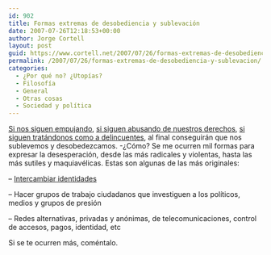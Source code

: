 ```yaml
---
id: 902
title: Formas extremas de desobediencia y sublevación
date: 2007-07-26T12:18:53+00:00
author: Jorge Cortell
layout: post
guid: https://www.cortell.net/2007/07/26/formas-extremas-de-desobediencia-y-sublevacion/
permalink: /2007/07/26/formas-extremas-de-desobediencia-y-sublevacion/
categories:
  - ¿Por qué no? ¿Utopías?
  - Filosofí­a
  - General
  - Otras cosas
  - Sociedad y polí­tica
---
```

<a title="rabieta de EGEDA" target="_blank" href="https://www.sgaecontratraxtore.com/cms/index.php?page=mariquilla-rabietas">Si nos siguen empujando</a>, <a title="sociedad de autores belga contra ISPs" target="_blank" href="https://www.elmundo.es/navegante/2007/07/16/tecnologia/1184570248.html">si siguen abusando de nuestros derechos</a>, <a title="Abuela " target="_blank" href="https://alt1040.com/archivo/2007/06/22/la-abuela-terrorista/">si siguen tratándonos como a delincuentes</a>, al final conseguirán que nos sublevemos y desobedezcamos. -¿Cómo? Se me ocurren mil formas para expresar la desesperación, desde las más radicales y violentas, hasta las más sutiles y maquiavélicas. Estas son algunas de las más originales:

– <a target="_blank" title="Vender identidad" href="https://www.elpais.com/articulo/sociedad/Quieres/ser/elpepusoc/20070124elpepusoc_1/Tes">Intercambiar identidades</a>

– Hacer grupos de trabajo ciudadanos que investiguen a los polí­ticos, medios y grupos de presión

– Redes alternativas, privadas y anónimas, de telecomunicaciones, control de accesos, pagos, identidad, etc

Si se te ocurren más, coméntalo.